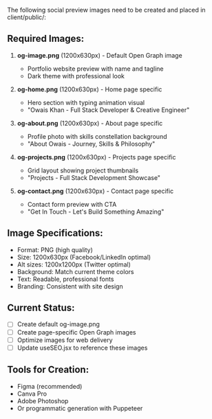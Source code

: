 <!-- Open Graph / Social Preview Images -->

The following social preview images need to be created and placed in client/public/:

## Required Images:

1. **og-image.png** (1200x630px) - Default Open Graph image
   - Portfolio website preview with name and tagline
   - Dark theme with professional look

2. **og-home.png** (1200x630px) - Home page specific
   - Hero section with typing animation visual
   - "Owais Khan - Full Stack Developer & Creative Engineer"

3. **og-about.png** (1200x630px) - About page specific
   - Profile photo with skills constellation background
   - "About Owais - Journey, Skills & Philosophy"

4. **og-projects.png** (1200x630px) - Projects page specific
   - Grid layout showing project thumbnails
   - "Projects - Full Stack Development Showcase"

5. **og-contact.png** (1200x630px) - Contact page specific
   - Contact form preview with CTA
   - "Get In Touch - Let's Build Something Amazing"

## Image Specifications:
- Format: PNG (high quality)
- Size: 1200x630px (Facebook/LinkedIn optimal)
- Alt sizes: 1200x1200px (Twitter optimal)
- Background: Match current theme colors
- Text: Readable, professional fonts
- Branding: Consistent with site design

## Current Status:
- [ ] Create default og-image.png
- [ ] Create page-specific Open Graph images
- [ ] Optimize images for web delivery
- [ ] Update useSEO.jsx to reference these images

## Tools for Creation:
- Figma (recommended)
- Canva Pro
- Adobe Photoshop
- Or programmatic generation with Puppeteer
